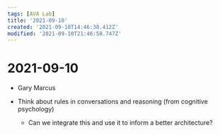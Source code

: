 ```yaml
---
tags: [AVA Lab]
title: '2021-09-10'
created: '2021-09-10T14:46:38.412Z'
modified: '2021-09-10T21:46:58.747Z'
---
```


# 2021-09-10

- Gary Marcus

- Think about rules in conversations and reasoning (from cognitive psychology)
  - Can we integrate this and use it to inform a better architecture?
